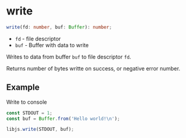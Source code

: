 # write

```ts
write(fd: number, buf: Buffer): number;
```

  - `fd` - file descriptor
  - `buf` - Buffer with data to write

Writes to data from buffer `buf` to file descriptor `fd`.

Returns number of bytes writte on success, or negative error number.

## Example

Write to console

```js
const STDOUT = 1;
const buf = Buffer.from('Hello world!\n');

libjs.write(STDOUT, buf);
```
